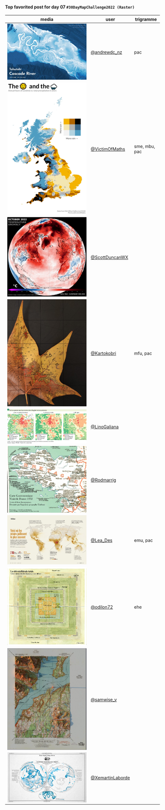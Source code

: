 #### Top favorited post for day 07 `#30DayMapChallenge2022 (Raster)`
| media | user | trigramme |
|-------|------|-----------|
| ![image](uploads/38460b2d3e6797d1af2b30e9effc021c/image.png) | [@andrewdc_nz](https://twitter.com/andrewdc_nz/status/1589384631702339585) | pac |
| ![image](uploads/f7e119b85f11e79557457bcd94fc30aa/image.png) | [@VictimOfMaths](https://twitter.com/VictimOfMaths/status/1589552401324732416) | sme, mbu, pac |
| ![image](uploads/8b31cf512b20785cd88f00f5a38c42a2/image.png) | [@ScottDuncanWX](https://twitter.com/ScottDuncanWX/status/1589195750625644544) |  |
| ![image](uploads/aedd0e76478fc10f462c8d7e4f8920c9/image.png) | [@Kartokobri](https://twitter.com/Kartokobri/status/1589517024224768002) | mfu, pac |
| ![image](uploads/0763e3d04ea94f1e0946abe1576ea4f6/image.png) | [@LinoGaliana](https://twitter.com/LinoGaliana/status/1589663957413138433) |  |
| ![image](uploads/ceeaf3c3ca27e6b64873b5ad9443f0e6/image.png) | [@Rodmarrig](https://twitter.com/Rodmarrig/status/1589682708497981440) |  |
| ![image](uploads/bde2d6e72c81e96161b844466e016085/image.png) | [@Lea_Des](https://twitter.com/Lea_Des/status/1589564064371544065) | emu, pac |
| ![image](uploads/d52c38f0430719e3d0dac7ac476ea99a/image.png) | [@odilon72](https://twitter.com/odilon72/status/1589700128503652353) | ehe |
| ![image](uploads/9330a63ad6f4f24d54bee1bb1b3a271d/image.png) | [@samwise_v](https://twitter.com/samwise_v/status/1589667372461592576) |  |
| ![image](uploads/96140d9948333b6c43fce2683818f870/image.png) | [@XemartinLaborde](https://twitter.com/XemartinLaborde/status/1589535307791101953) |  |

